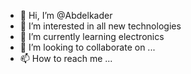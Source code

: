 - 👋 Hi, I’m @Abdelkader
- 👀 I’m interested in all new technologies
- 🌱 I’m currently learning electronics
- 💞️ I’m looking to collaborate on ...
- 📫 How to reach me ...

<!---
ben3karek/ben3karek is a ✨ special ✨ repository because its `README.md` (this file) appears on your GitHub profile.
You can click the Preview link to take a look at your changes.
--->
